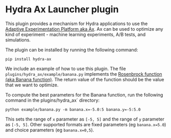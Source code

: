 # Hydra Ax Launcher plugin

This plugin provides a mechanism for Hydra applications to use the [Adaptive Experimentation Platform aka Ax](https://ax.dev/). Ax can be used to optimize any kind of experiment - machine learning experiments, A/B tests, and simulations. 

The plugin can be installed by running the following command:

```
pip install hydra-ax
```

We include an example of how to use this plugin. The file `plugins/hydra_ax/example/banana.py` implements the [Rosenbrock function (aka Banana function)](https://en.wikipedia.org/wiki/Rosenbrock_function). The return value of the function should be the value that we want to optimize.

To compute the best parameters for the Banana function, run the following command in the plugins/hydra_ax` directory:

```
python example/banana.py -m banana.x=-5.0:5 banana.y=-5:5.0
```

This sets the range of `x` parameter as `[-5, 5]` and the range of `y` parameter as `[-5, 5]`. Other supported formats are fixed parameters (eg `banana.x=5.0`) and choice parameters (eg `banana.x=0,5`).